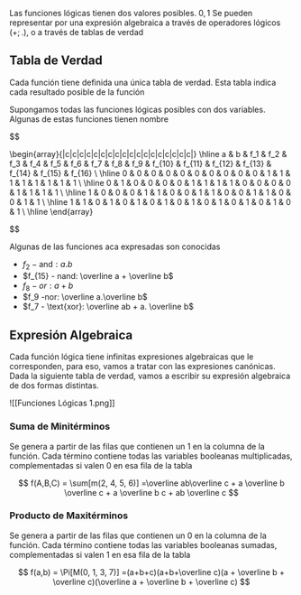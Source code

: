 Las funciones lógicas tienen dos valores posibles. $0,1$ Se pueden representar por una expresión algebraica a través de operadores lógicos $(+;.)$, o a través de tablas de verdad

## Tabla de Verdad

Cada función tiene definida una única tabla de verdad. Esta tabla indica cada resultado posible de la función

Supongamos todas las funciones lógicas posibles con dos variables. Algunas de estas funciones tienen nombre

$$

\begin{array}{|c|c|c|c|c|c|c|c|c|c|c|c|c|c|c|c|c|c|}
\hline
a & b & f_1 & f_2 & f_3 & f_4 & f_5 & f_6 & f_7 & f_8 & f_9 & f_{10} & f_{11} & f_{12} & f_{13} & f_{14} & f_{15} & f_{16} \\
\hline
0 & 0 & 0 & 0 & 0 & 0 & 0 & 0 & 0 & 0 & 1 & 1  & 1  & 1  & 1  & 1  & 1  & 1  \\
\hline
0 & 1 & 0 & 0 & 0 & 0 & 1 & 1 & 1 & 1 & 0 & 0  & 0  & 0  & 1  & 1  & 1  & 1  \\
\hline
1 & 0 & 0 & 0 & 1 & 1 & 0 & 0 & 1 & 1 & 0 & 0  & 1  & 1  & 0  & 0  & 1  & 1  \\
\hline
1 & 1 & 0 & 1 & 0 & 1 & 0 & 1 & 0 & 1 & 0 & 1  & 0  & 1  & 0  & 1  & 0  & 1 \\
\hline
\end{array}

$$

Algunas de las funciones aca expresadas son conocidas

- $f_2 - \text{and}: a.b$
- $f_{15} - nand: \overline a + \overline b$
- $f_8 - or: a+b$
- $f_9 -nor: \overline a.\overline b$
- $f_7 - \text{xor}: \overline ab + a. \overline b$

## Expresión Algebraica

Cada función lógica tiene infinitas expresiones algebraicas que le corresponden, para eso, vamos a tratar con las expresiones canónicas. Dada la siguiente tabla de verdad, vamos a escribir su expresión algebraica de dos formas distintas.

![[Funciones Lógicas 1.png]]

### Suma de Minitérminos

Se genera a partir de las filas que contienen un $1$ en la columna de la función. Cada término contiene todas las variables booleanas multiplicadas, complementadas si valen $0$ en esa fila de la tabla

$$
f(A,B,C) = \sum[m(2, 4, 5, 6)] =\overline ab\overline c + a \overline b \overline c + a \overline b c + ab \overline c
$$

### Producto de Maxitérminos

Se genera a partir de las filas que contienen un $0$ en la columna de la función. Cada término contiene todas las variables booleanas sumadas, complementadas si valen $1$ en esa fila de la tabla

$$
f(a,b) = \Pi[M(0, 1, 3, 7)] =(a+b+c)(a+b+\overline c)(a + \overline b + \overline c)(\overline a + \overline b + \overline c)
$$
